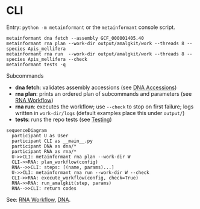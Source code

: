 # CLI

Entry: `python -m metainformant` or the `metainformant` console script.

```text
metainformant dna fetch --assembly GCF_000001405.40
metainformant rna plan --work-dir output/amalgkit/work --threads 8 --species Apis_mellifera
metainformant rna run  --work-dir output/amalgkit/work --threads 8 --species Apis_mellifera --check
metainformant tests -q
```

Subcommands
- **dna fetch**: validates assembly accessions (see [DNA Accessions](./dna/accessions.md))
- **rna plan**: prints an ordered plan of subcommands and parameters (see [RNA Workflow](./rna/workflow.md))
- **rna run**: executes the workflow; use `--check` to stop on first failure; logs written in `work-dir/logs` (default examples place this under `output/`)
- **tests**: runs the repo tests (see [Testing](./testing.md))

```mermaid
sequenceDiagram
  participant U as User
  participant CLI as __main__.py
  participant DNA as dna/*
  participant RNA as rna/*
  U->>CLI: metainformant rna plan --work-dir W
  CLI->>RNA: plan_workflow(config)
  RNA-->>CLI: steps: [(name, params)...]
  U->>CLI: metainformant rna run --work-dir W --check
  CLI->>RNA: execute_workflow(config, check=True)
  RNA->>RNA: run_amalgkit(step, params)
  RNA-->>CLI: return codes
```

See: [RNA Workflow](./rna/workflow.md), [DNA](./dna/index.md).


